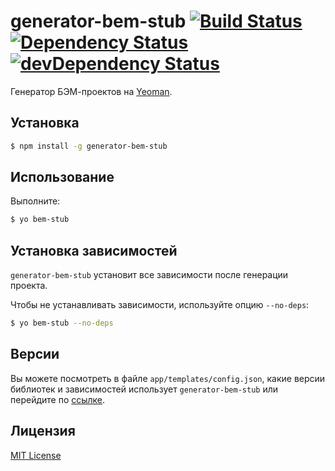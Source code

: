 # generator-bem-stub [![Build Status](https://travis-ci.org/bem/generator-bem-stub.svg)](https://travis-ci.org/bem/generator-bem-stub) [![Dependency Status](https://david-dm.org/bem/generator-bem-stub.svg)](https://david-dm.org/bem/generator-bem-stub) [![devDependency Status](https://david-dm.org/bem/generator-bem-stub/dev-status.svg)](https://david-dm.org/bem/generator-bem-stub#info=devDependencies)

Генератор БЭМ-проектов на [Yeoman](http://yeoman.io).

## Установка

```bash
$ npm install -g generator-bem-stub
```

## Использование

Выполните:

```bash
$ yo bem-stub
```

## Установка зависимостей

```generator-bem-stub``` установит все зависимости после генерации проекта.

Чтобы не устанавливать зависимости, используйте опцию ```--no-deps```:

```bash
$ yo bem-stub --no-deps
```

## Версии

Вы можете посмотреть в файле ```app/templates/config.json```, какие версии библиотек и зависимостей использует ```generator-bem-stub``` или перейдите по [ссылке](https://github.com/bem/generator-bem-stub/blob/master/app/templates/config.json#L2-L19).

## Лицензия

[MIT License](http://en.wikipedia.org/wiki/MIT_License)

